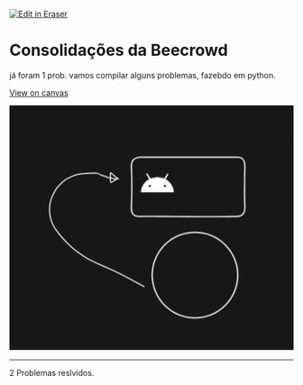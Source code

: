 <p><a target="_blank" href="https://app.eraser.io/workspace/UBo9l4gesEVcOOrNvMVZ" id="edit-in-eraser-github-link"><img alt="Edit in Eraser" src="https://firebasestorage.googleapis.com/v0/b/second-petal-295822.appspot.com/o/images%2Fgithub%2FOpen%20in%20Eraser.svg?alt=media&amp;token=968381c8-a7e7-472a-8ed6-4a6626da5501"></a></p>

# Consolidações da Beecrowd
já foram 1 prob. vamos compilar alguns problemas, fazebdo em python.



[﻿View on canvas](https://app.eraser.io/workspace/UBo9l4gesEVcOOrNvMVZ?elements=e9RDGLGyyaQnED17gC4o5Q) 



![image.png](/.eraser/UBo9l4gesEVcOOrNvMVZ___ibsr7NFOmZXGn92bwac608CiSpo2___rOqtmjB0O7PyCoQGnaaGf.png "image.png")



---




<!--- Eraser file: https://app.eraser.io/workspace/UBo9l4gesEVcOOrNvMVZ --->

2 Problemas reslvidos.

